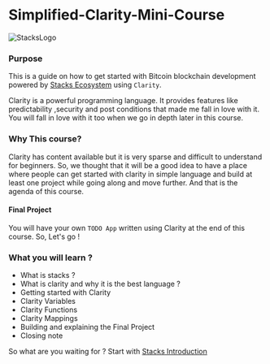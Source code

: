 # Simplified-Clarity-Mini-Course
![StacksLogo](https://blockgeeks.com/wp-content/uploads/2021/01/Screen-Shot-2021-01-12-at-10.43.14-AM.png)
### Purpose 

This is a guide on how to get started with Bitcoin blockchain development powered by [Stacks Ecosystem](https://www.stacks.co/) using `Clarity`.

Clarity is a powerful programming language.
It provides features like predictability ,security and post conditions that made me fall in love with it.
You will fall in love with it too when we go in depth later in this course.

### Why This course?
Clarity has content available but it is very sparse and difficult to understand for beginners.
So, we thought that it will be a good idea to have a place where people can get started with clarity
in simple language and build at least one project while going along and move further.
And that is the agenda of this course.

#### Final Project 
You will have your own `TODO App` written using Clarity at the end of this course. So, Let's go !

### What you will learn ?
  
  - What is stacks ?
  - What is clarity and why it is the best language ?
  - Getting started with Clarity 
  - Clarity Variables
  - Clarity Functions
  - Clarity Mappings
  - Building and explaining the Final Project
  - Closing note


So what are you waiting for ?
Start with [Stacks Introduction](./Stacks-Intro.md)
